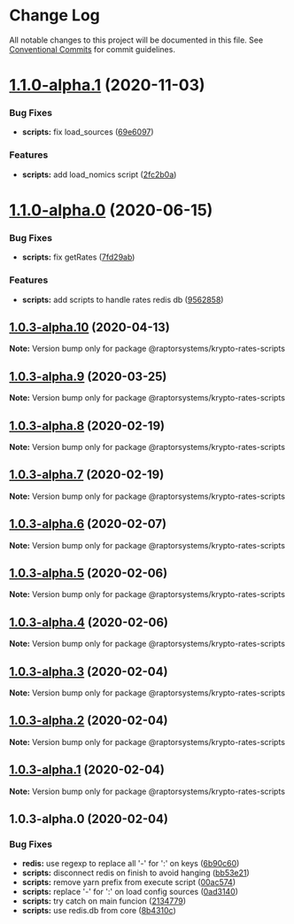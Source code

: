 # Change Log

All notable changes to this project will be documented in this file.
See [Conventional Commits](https://conventionalcommits.org) for commit guidelines.

# [1.1.0-alpha.1](https://github.com/raptorsystems/krypto-rates/compare/@raptorsystems/krypto-rates-scripts@1.1.0-alpha.0...@raptorsystems/krypto-rates-scripts@1.1.0-alpha.1) (2020-11-03)


### Bug Fixes

* **scripts:** fix load_sources ([69e6097](https://github.com/raptorsystems/krypto-rates/commit/69e60970bb2886702523b75cb9378ba7a7bd8858))


### Features

* **scripts:** add load_nomics script ([2fc2b0a](https://github.com/raptorsystems/krypto-rates/commit/2fc2b0ab5096d37238bf62d9af775af848b5b543))





# [1.1.0-alpha.0](https://github.com/raptorsystems/krypto-rates/compare/@raptorsystems/krypto-rates-scripts@1.0.3-alpha.10...@raptorsystems/krypto-rates-scripts@1.1.0-alpha.0) (2020-06-15)


### Bug Fixes

* **scripts:** fix getRates ([7fd29ab](https://github.com/raptorsystems/krypto-rates/commit/7fd29ab12c1797f318110b73cd36469091d47458))


### Features

* **scripts:** add scripts to handle rates redis db ([9562858](https://github.com/raptorsystems/krypto-rates/commit/956285864f40c62091e6e152816a36e45db15f06))





## [1.0.3-alpha.10](https://github.com/raptorsystems/krypto-rates/compare/@raptorsystems/krypto-rates-scripts@1.0.3-alpha.9...@raptorsystems/krypto-rates-scripts@1.0.3-alpha.10) (2020-04-13)

**Note:** Version bump only for package @raptorsystems/krypto-rates-scripts





## [1.0.3-alpha.9](https://github.com/raptorsystems/krypto-rates/compare/@raptorsystems/krypto-rates-scripts@1.0.3-alpha.8...@raptorsystems/krypto-rates-scripts@1.0.3-alpha.9) (2020-03-25)

**Note:** Version bump only for package @raptorsystems/krypto-rates-scripts





## [1.0.3-alpha.8](https://github.com/raptorsystems/krypto-rates/compare/@raptorsystems/krypto-rates-scripts@1.0.3-alpha.7...@raptorsystems/krypto-rates-scripts@1.0.3-alpha.8) (2020-02-19)

**Note:** Version bump only for package @raptorsystems/krypto-rates-scripts





## [1.0.3-alpha.7](https://github.com/raptorsystems/krypto-rates/compare/@raptorsystems/krypto-rates-scripts@1.0.3-alpha.6...@raptorsystems/krypto-rates-scripts@1.0.3-alpha.7) (2020-02-19)

**Note:** Version bump only for package @raptorsystems/krypto-rates-scripts





## [1.0.3-alpha.6](https://github.com/raptorsystems/krypto-rates/compare/@raptorsystems/krypto-rates-scripts@1.0.3-alpha.5...@raptorsystems/krypto-rates-scripts@1.0.3-alpha.6) (2020-02-07)

**Note:** Version bump only for package @raptorsystems/krypto-rates-scripts





## [1.0.3-alpha.5](https://github.com/raptorsystems/krypto-rates/compare/@raptorsystems/krypto-rates-scripts@1.0.3-alpha.4...@raptorsystems/krypto-rates-scripts@1.0.3-alpha.5) (2020-02-06)

**Note:** Version bump only for package @raptorsystems/krypto-rates-scripts





## [1.0.3-alpha.4](https://github.com/raptorsystems/krypto-rates/compare/@raptorsystems/krypto-rates-scripts@1.0.3-alpha.3...@raptorsystems/krypto-rates-scripts@1.0.3-alpha.4) (2020-02-06)

**Note:** Version bump only for package @raptorsystems/krypto-rates-scripts





## [1.0.3-alpha.3](https://github.com/raptorsystems/krypto-rates/compare/@raptorsystems/krypto-rates-scripts@1.0.3-alpha.2...@raptorsystems/krypto-rates-scripts@1.0.3-alpha.3) (2020-02-04)

**Note:** Version bump only for package @raptorsystems/krypto-rates-scripts





## [1.0.3-alpha.2](https://github.com/raptorsystems/krypto-rates/compare/@raptorsystems/krypto-rates-scripts@1.0.3-alpha.1...@raptorsystems/krypto-rates-scripts@1.0.3-alpha.2) (2020-02-04)

**Note:** Version bump only for package @raptorsystems/krypto-rates-scripts





## [1.0.3-alpha.1](https://github.com/raptorsystems/krypto-rates/compare/@raptorsystems/krypto-rates-scripts@1.0.3-alpha.0...@raptorsystems/krypto-rates-scripts@1.0.3-alpha.1) (2020-02-04)

**Note:** Version bump only for package @raptorsystems/krypto-rates-scripts





## 1.0.3-alpha.0 (2020-02-04)


### Bug Fixes

* **redis:** use regexp to replace all '-' for ':' on keys ([6b90c60](https://github.com/raptorsystems/krypto-rates/commit/6b90c6082820f952d5ac5161ad5dbe6053baae0a))
* **scripts:** disconnect redis on finish to avoid hanging ([bb53e21](https://github.com/raptorsystems/krypto-rates/commit/bb53e21b14c7051075ef0ac5c083df9a757861bf))
* **scripts:** remove yarn prefix from execute script ([00ac574](https://github.com/raptorsystems/krypto-rates/commit/00ac574311c9361eee80a274a08146d5cc1291e1))
* **scripts:** replace '-' for ':' on load config sources ([0ad3140](https://github.com/raptorsystems/krypto-rates/commit/0ad314032f87b5003b66da557b960f37883d2e72))
* **scripts:** try catch on main funcion ([2134779](https://github.com/raptorsystems/krypto-rates/commit/21347791f34f3dccae46dfe905a41dbc288e5f2f))
* **scripts:** use redis.db from core ([8b4310c](https://github.com/raptorsystems/krypto-rates/commit/8b4310c8cfe1179ac122265d552c8b0f5155c6cd))
